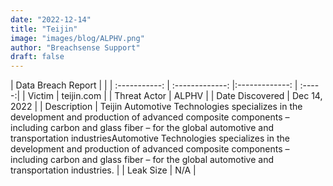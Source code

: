 ```yaml
---
date: "2022-12-14"
title: "Teijin"
image: "images/blog/ALPHV.png"
author: "Breachsense Support"
draft: false
---
```


| Data Breach Report           |              | 
| :-----------: | :-------------:     |:-------------:    | :-----:|
| Victim      | teijin.com      | 
| Threat Actor      | ALPHV      | 
| Date Discovered      | Dec 14, 2022      | 
| Description      | Teijin Automotive Technologies specializes in the development and production of advanced composite components – including carbon and glass fiber – for the global automotive and transportation industriesAutomotive Technologies specializes in the development and production of advanced composite components – including carbon and glass fiber – for the global automotive and transportation industries.      | 
| Leak Size      | N/A      | 

